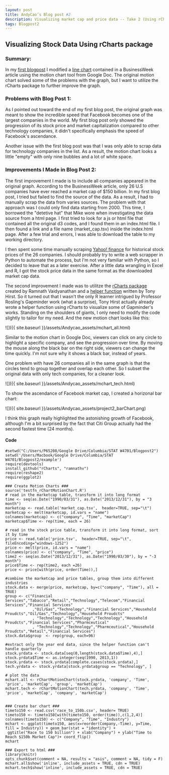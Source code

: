 ```yaml
---
layout: post
title: AndyCao’s Blog post #2
description: Visualizing market cap and price data -- Take 2 (Using rCharts)
tags: Blogpost2
---
```



## Visualizing Stock Data Using rCharts package

### Summary:

In my [first blogpost](http://malecki.github.io/edav/2014/03/03/Blogpost1_AndyCao/) I modified a [line chart](http://images.businessweek.com/slideshows/2014-01-29/facebook-growing-up#slide9) contained in a BusinessWeek article using the motion chart tool from Google Doc. The original motion chart solved some of the problems with the graph, but I want to utilize the rCharts package to further improve the graph. 

### Problems with Blog Post 1:

As I pointed out toward the end of my first blog post, the original graph was meant to show the incredible speed that Facebook becomes one of the largest companies in the world. My first blog post only showed the progression of its stock price and market capitalization compared to other technology companies, it didn't specifically emphasis the speed of Facebook's ascendance.

Another issue with the first blog post was that I was only able to scrap data for technology companies in the list. As a result, the motion chart looks a little "empty" with only nine bubbles and a lot of white space.

### Improvements I Made in Blog Post 2:

The first improvement I made is to include all companies appeared in the original graph. According to the BusinessWeek article, only 26 U.S companies have ever reached a market cap of $150 billion. In my first blog post, I tried but failed to find the source of the data. As a result, I had to manually scrap the data from varies sources. The problem with that approach was I could only find data starting from 2000. This time, I borrowed the "detetive hat" that Mike wore when investigating the data source from a html page. I first tried to look for a js or html file that contained all the original d3 codes, and I found them in an index.html file. I then found a link and a file name (market_cap.tsv) inside the index.html page. After a few trial and errors, I was able to download the table to my working directory. 

I then spent some time manually scraping [Yahoo! finance](http://finance.yahoo.com/q/hp?s=FB+Historical+Prices) for historical stock prices of the 26 companies. I should probably try to write a web scrapper in Python to automate the process, but I'm not very familiar with Python, so I decided to leave that as a later exercise. After a little data wrangling in Excel and R, I got the stock price data in the same format as the downloaded market cap data. 

The second improvement I made was to utilitze the [rCharts package](http://rcharts.io/gallery/) created by Ramnath Vaidyanathan and a [helper function](http://www.r-bloggers.com/generating-d3js-motion-charts-from-rcharts/) written by Tony Hirst. So it turned out that I wasn't the only R learner intrigued by Professor Rosling's Gapminder work (what a surprise), Tony Hirst actually already wrote a helper function using rCharts to visualize some of Gapminder's works. Standing on the shoulders of giants, I only need to modify the code slightly to tailor for my need. And the new motion chart looks like this:

![]({{ site.baseurl }}/assets/Andycao_assets/mchart_all.html)

Similar to the motion chart in Google Doc, viewers can click on any circle to highlight a specific company, and see the progression over time. By moving the mouse along the black bar on the right side, viewers can change the time quickly. I'm not sure why it shows a black bar, instead of years.

One problem with have 26 companies all in the same graph is that the circles tend to group together and overlap each other. So I subset the original data with only tech companies, for a cleaner look. 

![]({{ site.baseurl }}/assets/Andycao_assets/mchart_tech.html)

To show the ascendance of Facebook market cap, I created a horizonal bar chart:

![]({{ site.baseurl }}/assets/Andycao_assets/project2_barChart.png)

I think this graph really highlighted the astonishing growth of Facebook, although I'm a bit surprised by the fact that Citi Group actually had the second fastest time (24 months). 

#### Code

```{r}
#setwd("C:/Users/P65208/Google Drive/Columbia/STAT W4701/Blogpost2")
setwd('/Users/Macbook/Google Drive/Columbia/STAT W4701/Blogpost2/example')
require(devtools)
install_github("rCharts", "ramnathv")
require(reshape2)
require(ggplot2)

### Create Motion Charts ###
source('testfn_rChartMotionChart.R')
# read in the marketcap table, transform it into long format
time <- seq(as.Date("1990/03/31"), as.Date("2013/12/31"), by = "3 month") 
marketcap <- read.table('market_cap.tsv',  header=TRUE, sep="\t")
marketcap <- melt(marketcap, id.vars = "name")
colnames(marketcap) <- c("company", "Time", "marketCap")
marketcap$Time <- rep(time, each = 26)

# read in the stock price table, transform it into long format, sort it by time
price <- read.table('price.tsv',  header=TRUE, sep="\t", fileEncoding="windows-1252")
price <- melt(price, id.vars = "name")
colnames(price) <- c("company", "Time", "price")
time2 <- seq(as.Date("2013/12/31"), as.Date("1990/03/30"), by = "-3 month") 
price$Time <- rep(time2, each =26)
price <- price[with(price, order(Time)),]

#combine the marketcap and price tables, group them into different industries
stock.data <- merge(price, marketcap, by=c("company", "Time"), all = TRUE)
group <- c("Financial Services","Tabacco","Retail","Technology","Telecom","Financial Services","Financial Services"
            ,"Oil/Gas","Technology","Financial Services","Household Proudcts","Oil/Gas","Technology","Household Proudcts"
            , "Technology","Technology","Technology","Household Proudcts","Financial Services","Pharmceutical"
            , "Technology","Technology","Pharmceutical","Household Proudcts","Retail","Financial Services")
stock.data$group  <- rep(group, each=96)

#extract only the year end data, since the helper function can't handle quarterly
stock.yrdata <- stock.data[seq(0,length(stock.data$Time),4),]
stock.yrdata$Time <- as.integer(seq(1990, 2013,1))
stock.yrdata <- stock.yrdata[complete.cases(stock.yrdata),]
tech.yrdata <- stock.yrdata[stock.yrdata$group == "Technology", ]

# plot the data
mchart.all <- rChartMotionChart(stock.yrdata, 'company', 'Time', 'price', 'marketCap', 'group', 'marketCap')
mchart.tech <- rChartMotionChart(tech.yrdata, 'company', 'Time', 'price', 'marketCap', 'company', 'marketCap')


### Create bar chart ###
timeto150 <- read.csv('race_to_150b.csv', header= TRUE)
timeto150 <- timeto150[with(timeto150, order(time)),c(1,2,4)]
colnames(timeto150) <- c("Company", "Time", "Industry")
mchart <- ggplot(timeto150, aes(x=reorder(Company,-Time), y=Time,  fill = Industry)) + geom_bar(stat = "identity") + 
 ggtitle("Race to 150 billion") + xlab("Company") + ylab("Time to Reach $150b Market Cap")+ coord_flip()
mchart

### Export to html ###
library(knitr)
opts_chunk$set(comment = NA, results = "asis", comment = NA, tidy = F) 
mchart.all$show('inline', include_assets = TRUE, cdn = TRUE)      
mchart.tech$show('inline', include_assets = TRUE, cdn = TRUE)
``` 